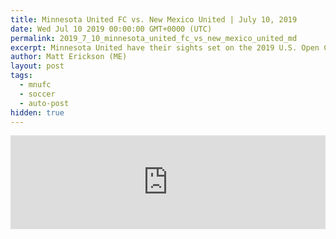 ```yaml
---
title: Minnesota United FC vs. New Mexico United | July 10, 2019
date: Wed Jul 10 2019 00:00:00 GMT+0000 (UTC)
permalink: 2019_7_10_minnesota_united_fc_vs_new_mexico_united_md
excerpt: Minnesota United have their sights set on the 2019 U.S. Open Cup semifinals, but New Mexico United stand on their way in a tricky quarterfinal tilt at Allianz Field Wednesday night.
author: Matt Erickson (ME)
layout: post
tags:
  - mnufc
  - soccer
  - auto-post
hidden: true
---
```

<div class='soccer-video-wrapper'>
    <iframe class='soccer-video' width='100%' height='auto' frameborder='0' allowfullscreen src="https://www.mnufc.com/iframe-video?brightcove_id=6057670408001&brightcove_player_id=default&brightcove_account_id=5534894110001"></iframe>
  </div>
